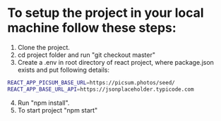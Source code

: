 # To setup the project in your local machine follow these steps:

1. Clone the project.
2. cd project folder and run "git checkout master"
3. Create a .env in root directory of react project, where package.json exists and put following details:

```sh
REACT_APP_PICSUM_BASE_URL=https://picsum.photos/seed/
REACT_APP_BASE_URL_API=https://jsonplaceholder.typicode.com
```
4. Run "npm install".
5. To start project "npm start"
